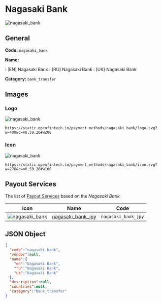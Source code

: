 
# Nagasaki Bank 
![nagasaki_bank](https://static.openfintech.io/payment_methods/nagasaki_bank/logo.svg?w=400&c=v0.59.26#w200)  

## General 
**Code:** `nagasaki_bank` 
 
**Name:** 
 
:	[EN] Nagasaki Bank 
:	[RU] Nagasaki Bank 
:	[UK] Nagasaki Bank 
 
**Category:** `bank_transfer` 
 

## Images 

### Logo 
![nagasaki_bank](https://static.openfintech.io/payment_methods/nagasaki_bank/logo.svg?w=400&c=v0.59.26#w200)  

```
https://static.openfintech.io/payment_methods/nagasaki_bank/logo.svg?w=400&c=v0.59.26#w200
```  

### Icon 
![nagasaki_bank](https://static.openfintech.io/payment_methods/nagasaki_bank/icon.svg?w=278&c=v0.59.26#w100)  

```
https://static.openfintech.io/payment_methods/nagasaki_bank/icon.svg?w=278&c=v0.59.26#w100
```  

## Payout Services 
 
The list of [Payout Services](/payout-services/) based on the _Nagasaki Bank_ 

|Icon|Name|Code| 
|:---:|:---:|:---:| 
|![nagasaki_bank](https://static.openfintech.io/payout_methods/nagasaki_bank/icon.svg?w=278&c=v0.59.26#w40) |[nagasaki_bank_jpy](/payout-services/nagasaki_bank_jpy/)|`nagasaki_bank_jpy`| 
 

## JSON Object 

```json
{
  "code":"nagasaki_bank",
  "vendor":null,
  "name":{
    "en":"Nagasaki Bank",
    "ru":"Nagasaki Bank",
    "uk":"Nagasaki Bank"
  },
  "description":null,
  "countries":null,
  "category":"bank_transfer"
}
```  

